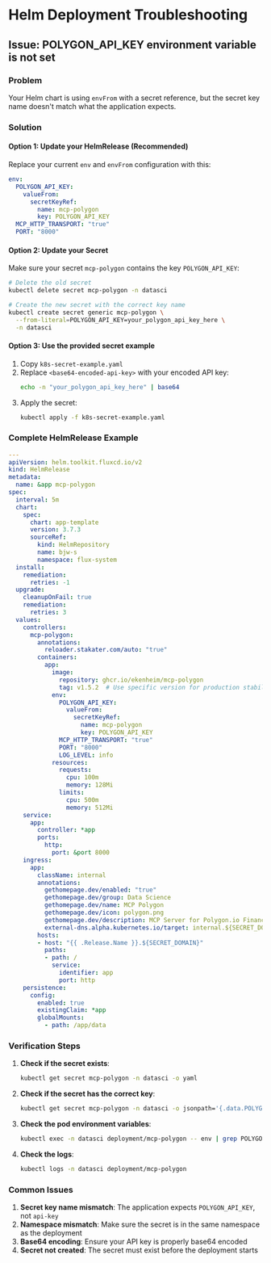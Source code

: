 # Helm Deployment Troubleshooting

## Issue: POLYGON_API_KEY environment variable is not set

### Problem
Your Helm chart is using `envFrom` with a secret reference, but the secret key name doesn't match what the application expects.

### Solution

#### Option 1: Update your HelmRelease (Recommended)

Replace your current `env` and `envFrom` configuration with this:

```yaml
env:
  POLYGON_API_KEY:
    valueFrom:
      secretKeyRef:
        name: mcp-polygon
        key: POLYGON_API_KEY
  MCP_HTTP_TRANSPORT: "true"
  PORT: "8000"
```

#### Option 2: Update your Secret

Make sure your secret `mcp-polygon` contains the key `POLYGON_API_KEY`:

```bash
# Delete the old secret
kubectl delete secret mcp-polygon -n datasci

# Create the new secret with the correct key name
kubectl create secret generic mcp-polygon \
  --from-literal=POLYGON_API_KEY=your_polygon_api_key_here \
  -n datasci
```

#### Option 3: Use the provided secret example

1. Copy `k8s-secret-example.yaml`
2. Replace `<base64-encoded-api-key>` with your encoded API key:
   ```bash
   echo -n "your_polygon_api_key_here" | base64
   ```
3. Apply the secret:
   ```bash
   kubectl apply -f k8s-secret-example.yaml
   ```

### Complete HelmRelease Example

```yaml
---
apiVersion: helm.toolkit.fluxcd.io/v2
kind: HelmRelease
metadata:
  name: &app mcp-polygon
spec:
  interval: 5m
  chart:
    spec:
      chart: app-template
      version: 3.7.3
      sourceRef:
        kind: HelmRepository
        name: bjw-s
        namespace: flux-system
  install:
    remediation:
      retries: -1
  upgrade:
    cleanupOnFail: true
    remediation:
      retries: 3
  values:
    controllers:
      mcp-polygon:
        annotations:
          reloader.stakater.com/auto: "true"
        containers:
          app:
            image:
              repository: ghcr.io/ekenheim/mcp-polygon
              tag: v1.5.2  # Use specific version for production stability
            env:
              POLYGON_API_KEY:
                valueFrom:
                  secretKeyRef:
                    name: mcp-polygon
                    key: POLYGON_API_KEY
              MCP_HTTP_TRANSPORT: "true"
              PORT: "8000"
              LOG_LEVEL: info
            resources:
              requests:
                cpu: 100m
                memory: 128Mi
              limits:
                cpu: 500m
                memory: 512Mi
    service:
      app:
        controller: *app
        ports:
          http:
            port: &port 8000
    ingress:
      app:
        className: internal
        annotations:
          gethomepage.dev/enabled: "true"
          gethomepage.dev/group: Data Science
          gethomepage.dev/name: MCP Polygon
          gethomepage.dev/icon: polygon.png
          gethomepage.dev/description: MCP Server for Polygon.io Financial Data
          external-dns.alpha.kubernetes.io/target: internal.${SECRET_DOMAIN}
        hosts:
        - host: "{{ .Release.Name }}.${SECRET_DOMAIN}"
          paths:
          - path: /
            service:
              identifier: app
              port: http
    persistence:
      config:
        enabled: true
        existingClaim: *app
        globalMounts:
          - path: /app/data
```

### Verification Steps

1. **Check if the secret exists**:
   ```bash
   kubectl get secret mcp-polygon -n datasci -o yaml
   ```

2. **Check if the secret has the correct key**:
   ```bash
   kubectl get secret mcp-polygon -n datasci -o jsonpath='{.data.POLYGON_API_KEY}' | base64 -d
   ```

3. **Check the pod environment variables**:
   ```bash
   kubectl exec -n datasci deployment/mcp-polygon -- env | grep POLYGON
   ```

4. **Check the logs**:
   ```bash
   kubectl logs -n datasci deployment/mcp-polygon
   ```

### Common Issues

1. **Secret key name mismatch**: The application expects `POLYGON_API_KEY`, not `api-key`
2. **Namespace mismatch**: Make sure the secret is in the same namespace as the deployment
3. **Base64 encoding**: Ensure your API key is properly base64 encoded
4. **Secret not created**: The secret must exist before the deployment starts
